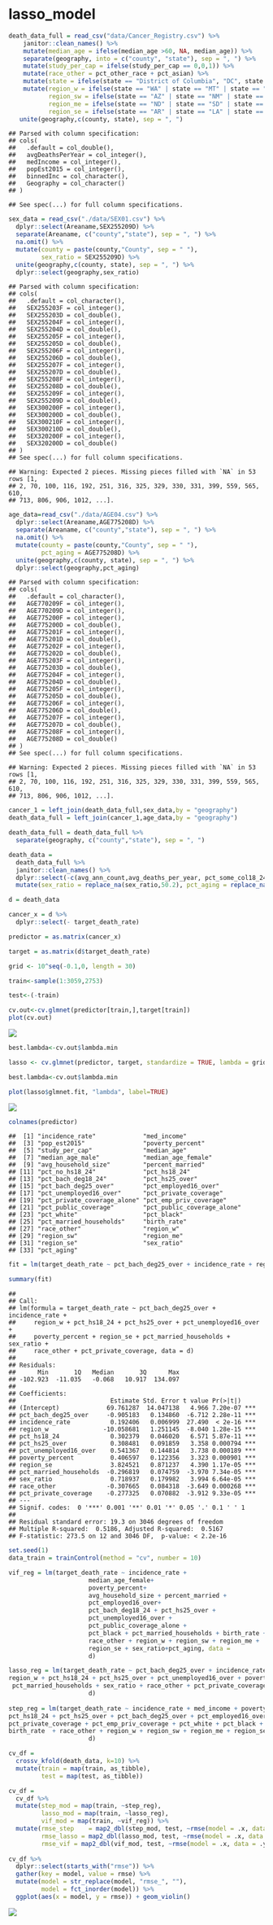 lasso\_model
================

``` r
death_data_full = read_csv("data/Cancer_Registry.csv") %>%
    janitor::clean_names() %>%
    mutate(median_age = ifelse(median_age >60, NA, median_age)) %>%
    separate(geography, into = c("county", "state"), sep = ", ") %>%
    mutate(study_per_cap = ifelse(study_per_cap == 0,0,1)) %>%
    mutate(race_other = pct_other_race + pct_asian) %>%
    mutate(state = ifelse(state == "District of Columbia", "DC", state.abb[match(state, state.name)])) %>% 
    mutate(region_w = ifelse(state == "WA" | state == "MT" | state == "ID" | state == "OR" | state == "WY" | state == "NV" | state == "UT" | state == "CO" | state == "CA", 1, 0),
           region_sw = ifelse(state == "AZ" | state == "NM" | state == "TX" | state == "OK", 1, 0),
           region_me = ifelse(state == "ND" | state == "SD" | state == "NE" | state == "KS" | state == "MN" | state == "IA" | state == "MO" | state == "WI" | state == "IL" | state == "MI" | state == "IN" | state == "OH", 1, 0),
           region_se = ifelse(state == "AR" | state == "LA" | state == "MS" | state == "AL" | state == "GA" | state == "FL" | state == "SC" | state == "NC" | state == "TN" | state == "KY" | state == "VA" | state == "WV" | state == "MD" | state == "DC" , 1, 0)) %>% 
   unite(geography,c(county, state), sep = ", ")
```

    ## Parsed with column specification:
    ## cols(
    ##   .default = col_double(),
    ##   avgDeathsPerYear = col_integer(),
    ##   medIncome = col_integer(),
    ##   popEst2015 = col_integer(),
    ##   binnedInc = col_character(),
    ##   Geography = col_character()
    ## )

    ## See spec(...) for full column specifications.

``` r
sex_data = read_csv("./data/SEX01.csv") %>% 
  dplyr::select(Areaname,SEX255209D) %>% 
  separate(Areaname, c("county","state"), sep = ", ") %>% 
  na.omit() %>% 
  mutate(county = paste(county,"County", sep = " "),
         sex_ratio = SEX255209D) %>% 
  unite(geography,c(county, state), sep = ", ") %>% 
  dplyr::select(geography,sex_ratio)
```

    ## Parsed with column specification:
    ## cols(
    ##   .default = col_character(),
    ##   SEX255203F = col_integer(),
    ##   SEX255203D = col_double(),
    ##   SEX255204F = col_integer(),
    ##   SEX255204D = col_double(),
    ##   SEX255205F = col_integer(),
    ##   SEX255205D = col_double(),
    ##   SEX255206F = col_integer(),
    ##   SEX255206D = col_double(),
    ##   SEX255207F = col_integer(),
    ##   SEX255207D = col_double(),
    ##   SEX255208F = col_integer(),
    ##   SEX255208D = col_double(),
    ##   SEX255209F = col_integer(),
    ##   SEX255209D = col_double(),
    ##   SEX300200F = col_integer(),
    ##   SEX300200D = col_double(),
    ##   SEX300210F = col_integer(),
    ##   SEX300210D = col_double(),
    ##   SEX320200F = col_integer(),
    ##   SEX320200D = col_double()
    ## )
    ## See spec(...) for full column specifications.

    ## Warning: Expected 2 pieces. Missing pieces filled with `NA` in 53 rows [1,
    ## 2, 70, 100, 116, 192, 251, 316, 325, 329, 330, 331, 399, 559, 565, 610,
    ## 713, 806, 906, 1012, ...].

``` r
age_data=read_csv("./data/AGE04.csv") %>% 
  dplyr::select(Areaname,AGE775208D) %>% 
  separate(Areaname, c("county","state"), sep = ", ") %>% 
  na.omit() %>% 
  mutate(county = paste(county,"County", sep = " "),
         pct_aging = AGE775208D) %>% 
  unite(geography,c(county, state), sep = ", ") %>% 
  dplyr::select(geography,pct_aging)
```

    ## Parsed with column specification:
    ## cols(
    ##   .default = col_character(),
    ##   AGE770209F = col_integer(),
    ##   AGE770209D = col_integer(),
    ##   AGE775200F = col_integer(),
    ##   AGE775200D = col_double(),
    ##   AGE775201F = col_integer(),
    ##   AGE775201D = col_double(),
    ##   AGE775202F = col_integer(),
    ##   AGE775202D = col_double(),
    ##   AGE775203F = col_integer(),
    ##   AGE775203D = col_double(),
    ##   AGE775204F = col_integer(),
    ##   AGE775204D = col_double(),
    ##   AGE775205F = col_integer(),
    ##   AGE775205D = col_double(),
    ##   AGE775206F = col_integer(),
    ##   AGE775206D = col_double(),
    ##   AGE775207F = col_integer(),
    ##   AGE775207D = col_double(),
    ##   AGE775208F = col_integer(),
    ##   AGE775208D = col_double()
    ## )
    ## See spec(...) for full column specifications.

    ## Warning: Expected 2 pieces. Missing pieces filled with `NA` in 53 rows [1,
    ## 2, 70, 100, 116, 192, 251, 316, 325, 329, 330, 331, 399, 559, 565, 610,
    ## 713, 806, 906, 1012, ...].

``` r
cancer_1 = left_join(death_data_full,sex_data,by = "geography")
death_data_full = left_join(cancer_1,age_data,by = "geography") 

death_data_full = death_data_full %>% 
  separate(geography, c("county","state"), sep = ", ")

death_data =
  death_data_full %>%
  janitor::clean_names() %>%
  dplyr::select(-c(avg_ann_count,avg_deaths_per_year, pct_some_col18_24, binned_inc, county, pct_asian, pct_other_race,state)) %>% 
  mutate(sex_ratio = replace_na(sex_ratio,50.2), pct_aging = replace_na(pct_aging,15.58), pct_private_coverage_alone = replace_na(pct_private_coverage_alone,48.48), pct_employed16_over = replace_na(pct_employed16_over,48.48), median_age = replace_na(median_age,40.82))
```

``` r
d = death_data

cancer_x = d %>%
  dplyr::select(- target_death_rate)

predictor = as.matrix(cancer_x)

target = as.matrix(d$target_death_rate)

grid <- 10^seq(-0.1,0, length = 30)

train<-sample(1:3059,2753)

test<-(-train)

cv.out<-cv.glmnet(predictor[train,],target[train])
plot(cv.out)
```

![](lasso_model_files/figure-markdown_github/lasso-1.png)

``` r
best.lambda<-cv.out$lambda.min

lasso <- cv.glmnet(predictor, target, standardize = TRUE, lambda = grid)

best.lambda<-cv.out$lambda.min

plot(lasso$glmnet.fit, "lambda", label=TRUE)
```

![](lasso_model_files/figure-markdown_github/lasso-2.png)

``` r
colnames(predictor)
```

    ##  [1] "incidence_rate"             "med_income"                
    ##  [3] "pop_est2015"                "poverty_percent"           
    ##  [5] "study_per_cap"              "median_age"                
    ##  [7] "median_age_male"            "median_age_female"         
    ##  [9] "avg_household_size"         "percent_married"           
    ## [11] "pct_no_hs18_24"             "pct_hs18_24"               
    ## [13] "pct_bach_deg18_24"          "pct_hs25_over"             
    ## [15] "pct_bach_deg25_over"        "pct_employed16_over"       
    ## [17] "pct_unemployed16_over"      "pct_private_coverage"      
    ## [19] "pct_private_coverage_alone" "pct_emp_priv_coverage"     
    ## [21] "pct_public_coverage"        "pct_public_coverage_alone" 
    ## [23] "pct_white"                  "pct_black"                 
    ## [25] "pct_married_households"     "birth_rate"                
    ## [27] "race_other"                 "region_w"                  
    ## [29] "region_sw"                  "region_me"                 
    ## [31] "region_se"                  "sex_ratio"                 
    ## [33] "pct_aging"

``` r
fit = lm(target_death_rate ~ pct_bach_deg25_over + incidence_rate + region_w + pct_hs18_24 + pct_hs25_over + pct_unemployed16_over + poverty_percent + region_se + pct_married_households + sex_ratio + race_other + pct_private_coverage, data = d)

summary(fit)
```

    ## 
    ## Call:
    ## lm(formula = target_death_rate ~ pct_bach_deg25_over + incidence_rate + 
    ##     region_w + pct_hs18_24 + pct_hs25_over + pct_unemployed16_over + 
    ##     poverty_percent + region_se + pct_married_households + sex_ratio + 
    ##     race_other + pct_private_coverage, data = d)
    ## 
    ## Residuals:
    ##      Min       1Q   Median       3Q      Max 
    ## -102.923  -11.035   -0.068   10.917  134.097 
    ## 
    ## Coefficients:
    ##                          Estimate Std. Error t value Pr(>|t|)    
    ## (Intercept)             69.761287  14.047138   4.966 7.20e-07 ***
    ## pct_bach_deg25_over     -0.905183   0.134860  -6.712 2.28e-11 ***
    ## incidence_rate           0.192406   0.006999  27.490  < 2e-16 ***
    ## region_w               -10.058681   1.251145  -8.040 1.28e-15 ***
    ## pct_hs18_24              0.302379   0.046020   6.571 5.87e-11 ***
    ## pct_hs25_over            0.308481   0.091859   3.358 0.000794 ***
    ## pct_unemployed16_over    0.541367   0.144814   3.738 0.000189 ***
    ## poverty_percent          0.406597   0.122356   3.323 0.000901 ***
    ## region_se                3.824521   0.871237   4.390 1.17e-05 ***
    ## pct_married_households  -0.296819   0.074759  -3.970 7.34e-05 ***
    ## sex_ratio                0.718937   0.179982   3.994 6.64e-05 ***
    ## race_other              -0.307665   0.084318  -3.649 0.000268 ***
    ## pct_private_coverage    -0.277325   0.070882  -3.912 9.33e-05 ***
    ## ---
    ## Signif. codes:  0 '***' 0.001 '**' 0.01 '*' 0.05 '.' 0.1 ' ' 1
    ## 
    ## Residual standard error: 19.3 on 3046 degrees of freedom
    ## Multiple R-squared:  0.5186, Adjusted R-squared:  0.5167 
    ## F-statistic: 273.5 on 12 and 3046 DF,  p-value: < 2.2e-16

``` r
set.seed(1)
data_train = trainControl(method = "cv", number = 10)

vif_reg = lm(target_death_rate ~ incidence_rate +
                      median_age_female+
                      poverty_percent+
                      avg_household_size + percent_married +
                      pct_employed16_over+
                      pct_bach_deg18_24 + pct_hs25_over +
                      pct_unemployed16_over + 
                      pct_public_coverage_alone + 
                      pct_black + pct_married_households + birth_rate +
                      race_other + region_w + region_sw + region_me +
                      region_se + sex_ratio+pct_aging, data =
                      d)

lasso_reg = lm(target_death_rate ~ pct_bach_deg25_over + incidence_rate +
region_w + pct_hs18_24 + pct_hs25_over + pct_unemployed16_over + poverty_percent + region_se +
 pct_married_households + sex_ratio + race_other + pct_private_coverage, data =
                      d)
  
step_reg = lm(target_death_rate ~ incidence_rate + med_income + poverty_percent  + median_age_male + percent_married +
pct_hs18_24 + pct_hs25_over + pct_bach_deg25_over + pct_employed16_over + pct_unemployed16_over  +
pct_private_coverage + pct_emp_priv_coverage + pct_white + pct_black + pct_married_households +
birth_rate  + race_other + region_w + region_sw + region_me + region_se + sex_ratio + pct_aging, data =
                      d)

cv_df =
  crossv_kfold(death_data, k=10) %>% 
  mutate(train = map(train, as_tibble),
         test = map(test, as_tibble))

cv_df = 
  cv_df %>% 
  mutate(step_mod = map(train, ~step_reg),
         lasso_mod = map(train, ~lasso_reg),
         vif_mod = map(train, ~vif_reg)) %>% 
  mutate(rmse_step    = map2_dbl(step_mod, test, ~rmse(model = .x, data = .y)),
         rmse_lasso = map2_dbl(lasso_mod, test, ~rmse(model = .x, data = .y)),
         rmse_vif = map2_dbl(vif_mod, test, ~rmse(model = .x, data = .y)))
  
cv_df %>% 
  dplyr::select(starts_with("rmse")) %>% 
  gather(key = model, value = rmse) %>% 
  mutate(model = str_replace(model, "rmse_", ""),
         model = fct_inorder(model)) %>% 
  ggplot(aes(x = model, y = rmse)) + geom_violin()
```

![](lasso_model_files/figure-markdown_github/cv-1.png)
